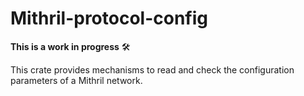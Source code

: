 # Mithril-protocol-config

**This is a work in progress** 🛠

This crate provides mechanisms to read and check the configuration parameters of a Mithril network.
